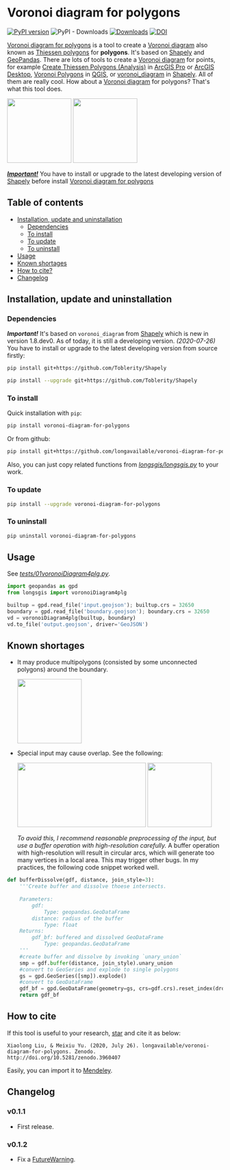                              
# Voronoi diagram for polygons

[![PyPI version](https://badge.fury.io/py/voronoi-diagram-for-polygons.svg)](https://badge.fury.io/py/voronoi-diagram-for-polygons)
![PyPI - Downloads](https://img.shields.io/pypi/dm/voronoi-diagram-for-polygons)
[![Downloads](https://pepy.tech/badge/voronoi-diagram-for-polygons)](https://pepy.tech/project/voronoi-diagram-for-polygons)
[![DOI](https://zenodo.org/badge/DOI/10.5281/zenodo.3960407.svg)](https://doi.org/10.5281/zenodo.3960407)

[Voronoi diagram for polygons] is a tool to create a [Voronoi diagram] also known as [Thiessen polygons] for **polygons**. It's based on [Shapely] and [GeoPandas]. There are lots of tools to create a [Voronoi diagram] for points, for example [Create Thiessen Polygons (Analysis)] in [ArcGIS Pro] or [ArcGIS Desktop], [Voronoi Polygons] in [QGIS], or [voronoi_diagram] in [Shapely]. All of them are really cool. How about a [Voronoi diagram] for polygons? That's what this tool does.

<p float="left">
<img width="150" height="150" src="https://github.com/longavailable/voronoi-diagram-for-polygons/raw/master/docs/pics/inputs.png"/>
<img width="150" height="150" src="https://github.com/longavailable/voronoi-diagram-for-polygons/raw/master/docs/pics/outputs.png"/>
</p>

[***Important!***](#dependencies) You have to install or upgrade to the latest developing version of [Shapely] before install [Voronoi diagram for polygons]

## Table of contents
- [Installation, update and uninstallation](#installation--update-and-uninstallation)
	* [Dependencies](#dependencies)
  * [To install](#to-install)
  * [To update](#to-update)
  * [To uninstall](#to-uninstall)
- [Usage](#usage)
- [Known shortages](#known-shortages)
- [How to cite?](#how-to-cite)
- [Changelog](#changelog)

## Installation, update and uninstallation

### Dependencies

***Important!*** It's based on `voronoi_diagram` from [Shapely] which is new in version 1.8.dev0. As of today, it is still a developing version. *(2020-07-26)* You have to install or upgrade to the latest developing version from source firstly:

```bash
pip install git+https://github.com/Toblerity/Shapely
```

```bash
pip install --upgrade git+https://github.com/Toblerity/Shapely
```

### To install

Quick installation with `pip`:
```bash
pip install voronoi-diagram-for-polygons
```
Or from github:
```bash
pip install git+https://github.com/longavailable/voronoi-diagram-for-polygons
```
Also, you can just copy related functions from *[longsgis/longsgis.py]* to your work.

### To update

```bash
pip install --upgrade voronoi-diagram-for-polygons
```

### To uninstall

```bash
pip uninstall voronoi-diagram-for-polygons
```

## Usage

See *[tests/01voronoiDiagram4plg.py]*.
```python
import geopandas as gpd
from longsgis import voronoiDiagram4plg

builtup = gpd.read_file('input.geojson'); builtup.crs = 32650
boundary = gpd.read_file('boundary.geojson'); boundary.crs = 32650
vd = voronoiDiagram4plg(builtup, boundary)
vd.to_file('output.geojson', driver='GeoJSON')
```

## Known shortages

- It may produce multipolygons (consisted by some unconnected polygons) around the boundary.

	<img width="150" height="150" src="https://github.com/longavailable/voronoi-diagram-for-polygons/raw/master/docs/pics/bug001.png"/>

- Special input may cause overlap. See the following:

	<p float="left">
	<img width="300" height="150" src="https://github.com/longavailable/voronoi-diagram-for-polygons/raw/master/docs/pics/bug002_input.png"/>
	<img width="150" height="150" src="https://github.com/longavailable/voronoi-diagram-for-polygons/raw/master/docs/pics/bug002_output.png"/>
	</p>
	
	*To avoid this, I recommend reasonable preprocessing of the input, but use a buffer operation with high-resolution carefully.* A buffer operation with high-resolution will result in circular arcs, which will generate too many vertices in a local area. This may trigger other bugs. In my practices, the following code snippet worked well.
	
```python
def bufferDissolve(gdf, distance, join_style=3):	
	'''Create buffer and dissolve thoese intersects.
	
	Parameters:
		gdf: 
			Type: geopandas.GeoDataFrame
		distance: radius of the buffer
			Type: float
	Returns:
		gdf_bf: buffered and dissolved GeoDataFrame
			Type: geopandas.GeoDataFrame
	'''
	#create buffer and dissolve by invoking `unary_union`
	smp = gdf.buffer(distance, join_style).unary_union
	#convert to GeoSeries and explode to single polygons
	gs = gpd.GeoSeries([smp]).explode()
	#convert to GeoDataFrame
	gdf_bf = gpd.GeoDataFrame(geometry=gs, crs=gdf.crs).reset_index(drop=True)
	return gdf_bf
```

## How to cite

If this tool is useful to your research, 
<a class="github-button" href="https://github.com/longavailable/voronoi-diagram-for-polygons" aria-label="Star longavailable/voronoi-diagram-for-polygons on GitHub">star</a> and cite it as below:
```
Xiaolong Liu, & Meixiu Yu. (2020, July 26). longavailable/voronoi-diagram-for-polygons. Zenodo. 
http://doi.org/10.5281/zenodo.3960407
```
Easily, you can import it to 
<a href="https://www.mendeley.com/import/?url=https://zenodo.org/record/3960407"><i class="fa fa-external-link"></i> Mendeley</a>.

## Changelog

### v0.1.1

- First release.

### v0.1.2

- Fix a [FutureWarning](https://pandas.pydata.org/docs/whatsnew/v1.4.0.html#whatsnew-140-deprecations-frame-series-append).


[Voronoi diagram for polygons]: https://github.com/longavailable/voronoi-diagram-for-polygons
[Voronoi diagram]: https://en.wikipedia.org/wiki/Voronoi_diagram
[Thiessen polygons]: https://en.wikipedia.org/wiki/Voronoi_diagram
[Shapely]: https://shapely.readthedocs.io/en/latest/
[GeoPandas]: https://geopandas.org/index.html
[Create Thiessen Polygons (Analysis)]: https://pro.arcgis.com/en/pro-app/tool-reference/analysis/create-thiessen-polygons.htm
[ArcGIS Pro]: https://www.esri.com/en-us/arcgis/products/arcgis-pro/overview
[ArcGIS Desktop]: https://desktop.arcgis.com/en/
[Voronoi polygons]: https://docs.qgis.org/3.10/en/docs/user_manual/processing_algs/qgis/vectorgeometry.html#voronoi-polygons
[QGIS]: https://qgis.org/en/site/
[voronoi_diagram]: https://shapely.readthedocs.io/en/latest/manual.html?#voronoi-diagram
[longsgis/longsgis.py]: https://github.com/longavailable/voronoi-diagram-for-polygons/raw/master/longsgis/longsgis.py
[tests/01voronoiDiagram4plg.py]: https://github.com/longavailable/voronoi-diagram-for-polygons/raw/master/tests/01voronoiDiagram4plg.py

